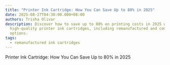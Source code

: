 ```yaml
---
title: "Printer Ink Cartridge: How You Can Save Up to 80% in 2025"
date: 2025-08-27T04:30:00.000+08:00
authors: Trisha Olivar
description: Discover how to save up to 80% on printing costs in 2025 with
  high-quality printer ink cartridges, including remanufactured and compatible
  options.
tags:
  - remanufactured ink cartridges
---
```

Printer Ink Cartridge: How You Can Save Up to 80% in 2025
